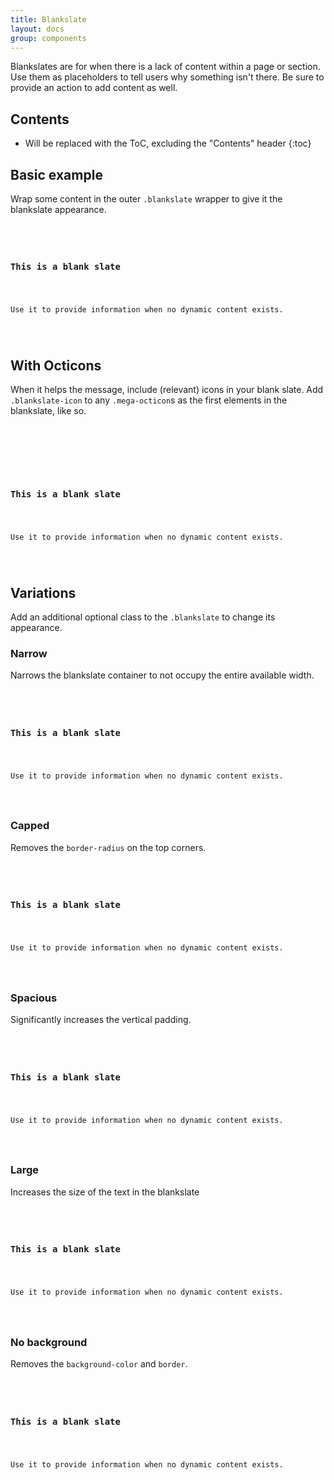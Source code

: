 ```yaml
---
title: Blankslate
layout: docs
group: components
---
```


Blankslates are for when there is a lack of content within a page or section. Use them as placeholders to tell users why something isn't there. Be sure to provide an action to add content as well.

## Contents

* Will be replaced with the ToC, excluding the "Contents" header
{:toc}

## Basic example

Wrap some content in the outer `.blankslate` wrapper to give it the blankslate appearance.

<code>
<div class="blankslate">
  <h3>This is a blank slate</h3>
  <p>Use it to provide information when no dynamic content exists.</p>
</div>
</code>

## With Octicons

When it helps the message, include (relevant) icons in your blank slate. Add `.blankslate-icon` to any `.mega-octicon`s as the first elements in the blankslate, like so.

<code>
<div class="blankslate">
  <span class="mega-octicon octicon-git-commit blankslate-icon"></span>
  <span class="mega-octicon octicon-tag blankslate-icon"></span>
  <span class="mega-octicon octicon-git-branch blankslate-icon"></span>
  <h3>This is a blank slate</h3>
  <p>Use it to provide information when no dynamic content exists.</p>
</div>
</code>

## Variations

Add an additional optional class to the `.blankslate` to change its appearance.

### Narrow

Narrows the blankslate container to not occupy the entire available width.

<code>
<div class="blankslate blankslate-narrow">
  <h3>This is a blank slate</h3>
  <p>Use it to provide information when no dynamic content exists.</p>
</div>
</code>

### Capped

Removes the `border-radius` on the top corners.

<code>
<div class="blankslate blankslate-capped">
  <h3>This is a blank slate</h3>
  <p>Use it to provide information when no dynamic content exists.</p>
</div>
</code>

### Spacious

Significantly increases the vertical padding.

<code>
<div class="blankslate blankslate-spacious">
  <h3>This is a blank slate</h3>
  <p>Use it to provide information when no dynamic content exists.</p>
</div>
</code>

### Large

Increases the size of the text in the blankslate

<code>
<div class="blankslate blankslate-large">
  <h3>This is a blank slate</h3>
  <p>Use it to provide information when no dynamic content exists.</p>
</div>
</code>

### No background

Removes the `background-color` and `border`.

<code>
<div class="blankslate blankslate-clean-background">
  <h3>This is a blank slate</h3>
  <p>Use it to provide information when no dynamic content exists.</p>
</div>
</code>
